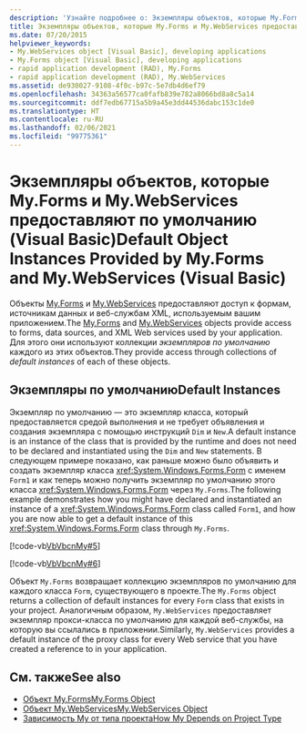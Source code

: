```yaml
---
description: 'Узнайте подробнее о: Экземпляры объектов, которые My.Forms и My.WebServices предоставляют по умолчанию (Visual Basic)'
title: Экземпляры объектов, которые My.Forms и My.WebServices предоставляют по умолчанию
ms.date: 07/20/2015
helpviewer_keywords:
- My.WebServices object [Visual Basic], developing applications
- My.Forms object [Visual Basic], developing applications
- rapid application development (RAD), My.Forms
- rapid application development (RAD), My.WebServices
ms.assetid: de930027-9108-4f0c-b97c-5e7db4d6ef79
ms.openlocfilehash: 34363a56577ca0fafb839e782a8066bd8a8c5a14
ms.sourcegitcommit: ddf7edb67715a5b9a45e3dd44536dabc153c1de0
ms.translationtype: HT
ms.contentlocale: ru-RU
ms.lasthandoff: 02/06/2021
ms.locfileid: "99775361"
---
```

# <a name="default-object-instances-provided-by-myforms-and-mywebservices-visual-basic"></a><span data-ttu-id="bec4c-103">Экземпляры объектов, которые My.Forms и My.WebServices предоставляют по умолчанию (Visual Basic)</span><span class="sxs-lookup"><span data-stu-id="bec4c-103">Default Object Instances Provided by My.Forms and My.WebServices (Visual Basic)</span></span>

<span data-ttu-id="bec4c-104">Объекты [My.Forms](../../language-reference/objects/my-forms-object.md) и [My.WebServices](../../language-reference/objects/my-webservices-object.md) предоставляют доступ к формам, источникам данных и веб-службам XML, используемым вашим приложением.</span><span class="sxs-lookup"><span data-stu-id="bec4c-104">The [My.Forms](../../language-reference/objects/my-forms-object.md) and [My.WebServices](../../language-reference/objects/my-webservices-object.md) objects provide access to forms, data sources, and XML Web services used by your application.</span></span> <span data-ttu-id="bec4c-105">Для этого они используют коллекции *экземпляров по умолчанию* каждого из этих объектов.</span><span class="sxs-lookup"><span data-stu-id="bec4c-105">They provide access through collections of *default instances* of each of these objects.</span></span>  
  
## <a name="default-instances"></a><span data-ttu-id="bec4c-106">Экземпляры по умолчанию</span><span class="sxs-lookup"><span data-stu-id="bec4c-106">Default Instances</span></span>  

 <span data-ttu-id="bec4c-107">Экземпляр по умолчанию — это экземпляр класса, который предоставляется средой выполнения и не требует объявления и создания экземпляра с помощью инструкций `Dim` и `New`.</span><span class="sxs-lookup"><span data-stu-id="bec4c-107">A default instance is an instance of the class that is provided by the runtime and does not need to be declared and instantiated using the `Dim` and `New` statements.</span></span> <span data-ttu-id="bec4c-108">В следующем примере показано, как раньше можно было объявить и создать экземпляр класса <xref:System.Windows.Forms.Form> с именем `Form1` и как теперь можно получить экземпляр по умолчанию этого класса <xref:System.Windows.Forms.Form> через `My.Forms`.</span><span class="sxs-lookup"><span data-stu-id="bec4c-108">The following example demonstrates how you might have declared and instantiated an instance of a <xref:System.Windows.Forms.Form> class called `Form1`, and how you are now able to get a default instance of this <xref:System.Windows.Forms.Form> class through `My.Forms`.</span></span>  
  
 [!code-vb[VbVbcnMy#5](~/samples/snippets/visualbasic/VS_Snippets_VBCSharp/VbVbcnMy/VB/Class1.vb#5)]  
  
 [!code-vb[VbVbcnMy#6](~/samples/snippets/visualbasic/VS_Snippets_VBCSharp/VbVbcnMy/VB/Class1.vb#6)]  
  
 <span data-ttu-id="bec4c-109">Объект `My.Forms` возвращает коллекцию экземпляров по умолчанию для каждого класса `Form`, существующего в проекте.</span><span class="sxs-lookup"><span data-stu-id="bec4c-109">The `My.Forms` object returns a collection of default instances for every `Form` class that exists in your project.</span></span> <span data-ttu-id="bec4c-110">Аналогичным образом, `My.WebServices` предоставляет экземпляр прокси-класса по умолчанию для каждой веб-службы, на которую вы ссылались в приложении.</span><span class="sxs-lookup"><span data-stu-id="bec4c-110">Similarly, `My.WebServices` provides a default instance of the proxy class for every Web service that you have created a reference to in your application.</span></span>  
  
## <a name="see-also"></a><span data-ttu-id="bec4c-111">См. также</span><span class="sxs-lookup"><span data-stu-id="bec4c-111">See also</span></span>

- [<span data-ttu-id="bec4c-112">Объект My.Forms</span><span class="sxs-lookup"><span data-stu-id="bec4c-112">My.Forms Object</span></span>](../../language-reference/objects/my-forms-object.md)
- [<span data-ttu-id="bec4c-113">Объект My.WebServices</span><span class="sxs-lookup"><span data-stu-id="bec4c-113">My.WebServices Object</span></span>](../../language-reference/objects/my-webservices-object.md)
- [<span data-ttu-id="bec4c-114">Зависимость My от типа проекта</span><span class="sxs-lookup"><span data-stu-id="bec4c-114">How My Depends on Project Type</span></span>](how-my-depends-on-project-type.md)
